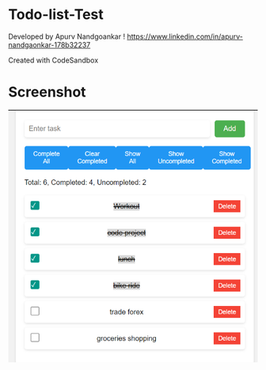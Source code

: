 # Todo-list-Test

Developed by Apurv Nandgoankar !
https://www.linkedin.com/in/apurv-nandgaonkar-178b32237

Created with CodeSandbox

# Screenshot 

![Todolist](https://github.com/D3lfik/Todo-list-Test/blob/main/todo-list-test%20.png)


